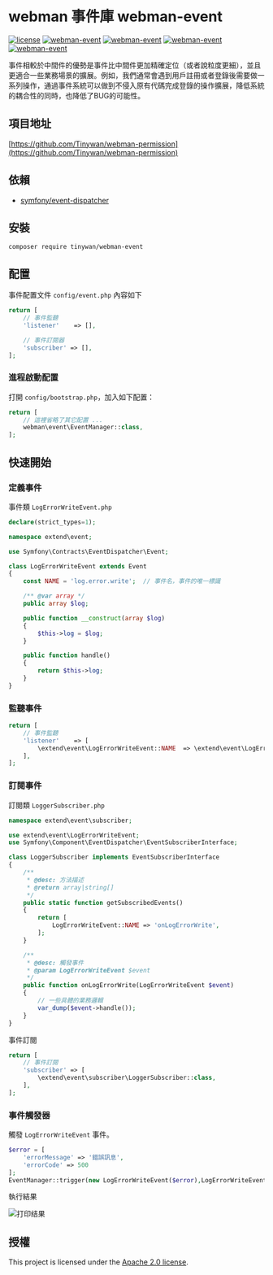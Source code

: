 # webman 事件庫 webman-event

[![license](https://img.shields.io/github/license/Tinywan/webman-event)]()
[![webman-event](https://img.shields.io/github/v/release/tinywan/webman-event?include_prereleases)]()
[![webman-event](https://img.shields.io/badge/build-passing-brightgreen.svg)]()
[![webman-event](https://img.shields.io/github/last-commit/tinywan/webman-event/main)]()
[![webman-event](https://img.shields.io/github/v/tag/tinywan/webman-event?color=ff69b4)]()

事件相較於中間件的優勢是事件比中間件更加精確定位（或者說粒度更細），並且更適合一些業務場景的擴展。例如，我們通常會遇到用戶註冊或者登錄後需要做一系列操作，通過事件系統可以做到不侵入原有代碼完成登錄的操作擴展，降低系統的耦合性的同時，也降低了BUG的可能性。

## 項目地址

[https://github.com/Tinywan/webman-permission](https://github.com/Tinywan/webman-permission)

## 依賴

- [symfony/event-dispatcher](https://github.com/symfony/event-dispatcher)

## 安裝

```shell script
composer require tinywan/webman-event
```
## 配置 

事件配置文件 `config/event.php` 內容如下

```php
return [
    // 事件監聽
    'listener'    => [],

    // 事件訂閱器
    'subscriber' => [],
];
```
### 進程啟動配置

打開 `config/bootstrap.php`，加入如下配置：

```php
return [
    // 這裡省略了其它配置 ...
    webman\event\EventManager::class,
];
```
## 快速開始

### 定義事件

事件類 `LogErrorWriteEvent.php`

```php
declare(strict_types=1);

namespace extend\event;

use Symfony\Contracts\EventDispatcher\Event;

class LogErrorWriteEvent extends Event
{
    const NAME = 'log.error.write';  // 事件名，事件的唯一標識

    /** @var array */
    public array $log;

    public function __construct(array $log)
    {
        $this->log = $log;
    }

    public function handle()
    {
        return $this->log;
    }
}
```

### 監聽事件
```php
return [
    // 事件監聽
    'listener'    => [
        \extend\event\LogErrorWriteEvent::NAME  => \extend\event\LogErrorWriteEvent::class,
    ],
];
```

### 訂閱事件

訂閱類 `LoggerSubscriber.php`

```php
namespace extend\event\subscriber;

use extend\event\LogErrorWriteEvent;
use Symfony\Component\EventDispatcher\EventSubscriberInterface;

class LoggerSubscriber implements EventSubscriberInterface
{
    /**
     * @desc: 方法描述
     * @return array|string[]
     */
    public static function getSubscribedEvents()
    {
        return [
            LogErrorWriteEvent::NAME => 'onLogErrorWrite',
        ];
    }

    /**
     * @desc: 觸發事件
     * @param LogErrorWriteEvent $event
     */
    public function onLogErrorWrite(LogErrorWriteEvent $event)
    {
        // 一些具體的業務邏輯
        var_dump($event->handle());
    }
}
```

事件訂閱
```php
return [
    // 事件訂閱
    'subscriber' => [
        \extend\event\subscriber\LoggerSubscriber::class,
    ],
];
```

### 事件觸發器

觸發 `LogErrorWriteEvent` 事件。

```php
$error = [
    'errorMessage' => '錯誤訊息',
    'errorCode' => 500
];
EventManager::trigger(new LogErrorWriteEvent($error),LogErrorWriteEvent::NAME);
```

執行結果

![打印结果](./trigger.png)

## 授權

This project is licensed under the [Apache 2.0 license](LICENSE).